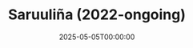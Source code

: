 ---
title: "Saruuliña (2022-ongoing)"
date: 2025-05-05T00:00:00
description: "Unscripted, unfiltered... as the world rarely gets to see her"
# params:
#   featured: true
#   private: true
resources:
  - src: cover.jpg
    params:
      cover: true
      hidden: true
---
